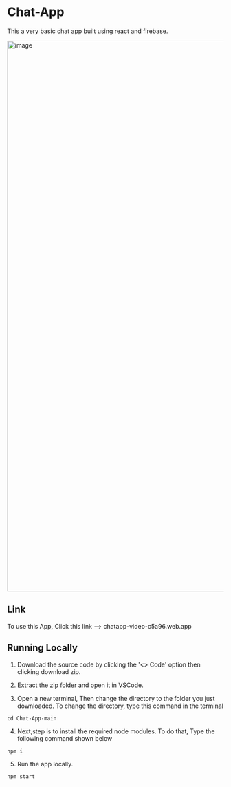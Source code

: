 # Chat-App

This a very basic chat app built using react and firebase.

<img width="1280" alt="image" src="https://github.com/Pranav1703/Chat-App/assets/116703760/1e4f219b-3bb8-4964-9547-ceed55494cf5">

## Link

To use this App, Click this link --> chatapp-video-c5a96.web.app

## Running Locally

1. Download the source code by clicking the '<> Code' option then clicking download zip.

2. Extract the zip folder and open it in VSCode.
 
3. Open a new terminal, Then change the directory to the folder you just downloaded.
To change the directory, type this command in the terminal
```
cd Chat-App-main
```

4. Next,step is to install the required node modules.
To do that, Type the following command shown below
```
npm i
```

5. Run the app locally.
```
npm start
```
